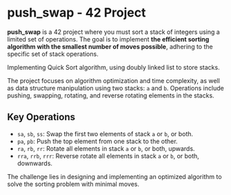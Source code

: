 # push_swap - 42 Project


**push_swap** is a 42 project where you must sort a stack of integers using a limited set of operations. The goal is to implement **the efficient sorting algorithm with the smallest number of moves possible**, adhering to the specific set of stack operations. 

Implementing Quick Sort algorithm, using doubly linked list to store stacks.

The project focuses on algorithm optimization and time complexity, as well as data structure manipulation using two stacks: `a` and `b`. Operations include pushing, swapping, rotating, and reverse rotating elements in the stacks.

## Key Operations
- `sa`, `sb`, `ss`: Swap the first two elements of stack `a` or `b`, or both.
- `pa`, `pb`: Push the top element from one stack to the other.
- `ra`, `rb`, `rr`: Rotate all elements in stack `a` or `b`, or both, upwards.
- `rra`, `rrb`, `rrr`: Reverse rotate all elements in stack `a` or `b`, or both, downwards.

The challenge lies in designing and implementing an optimized algorithm to solve the sorting problem with minimal moves.
